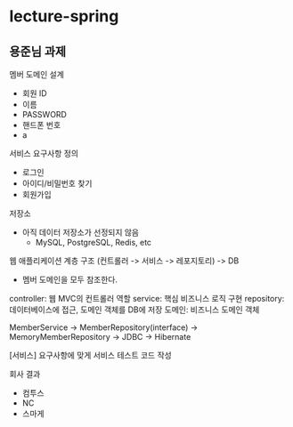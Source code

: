 # lecture-spring


## 용준님 과제

멤버 도메인 설계
- 회원 ID
- 이름
- PASSWORD
- 핸드폰 번호
- a


서비스 요구사항 정의
- 로그인
- 아이디/비밀번호 찾기
- 회원가입


저장소
- 아직 데이터 저장소가 선정되지 않음
  - MySQL, PostgreSQL, Redis, etc


웹 애플리케이션 계층 구조
(컨트롤러 -> 서비스 -> 레포지토리) -> DB
- 멤버 도메인을 모두 참조한다.

controller: 웹 MVC의 컨트롤러 역할
service: 핵심 비즈니스 로직 구현
repository: 데이터베이스에 접근, 도메인 객체를 DB에 저장
도메인: 비즈니스 도메인 객체

MemberService -> MemberRepository(interface) -> MemoryMemberRepository
                                             -> JDBC
                                             -> Hibernate


[서비스]
요구사항에 맞게 서비스 테스트 코드 작성












회사 결과
- 컴투스
- NC
- 스마게